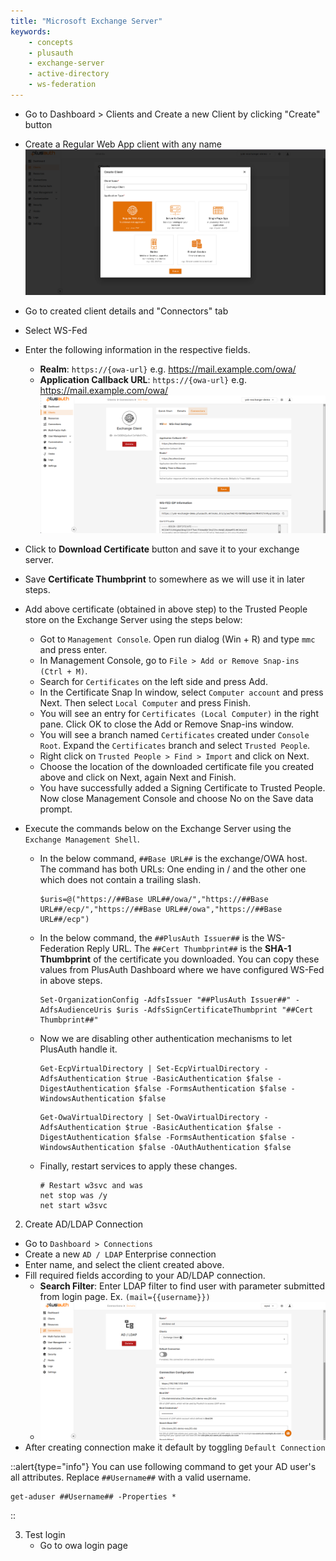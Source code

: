 ```yaml
---
title: "Microsoft Exchange Server"
keywords:
    - concepts
    - plusauth
    - exchange-server
    - active-directory
    - ws-federation
---
```


- Go to Dashboard > Clients and Create a new Client by clicking "Create" button
- Create a Regular Web App client with any name ![exchange-img_1.png](img/exchange/exchange-img_1.png)
- Go to created client details and "Connectors" tab
- Select WS-Fed
- Enter the following information in the respective fields.
   - **Realm**: `https://{owa-url}` e.g. https://mail.example.com/owa/
   - **Application Callback URL**: `https://{owa-url}` e.g. https://mail.example.com/owa/ ![exchange-img_3.png](img/exchange/exchange-img_3.png)

- Click to **Download Certificate** button and save it to your exchange server.
- Save **Certificate Thumbprint** to somewhere as we will use it in later steps.
- Add above certificate (obtained in above step) to the Trusted People store on the Exchange Server using the steps below:
  - Got to `Management Console`. Open run dialog (Win + R) and type `mmc` and press enter.
  - In Management Console, go to `File > Add or Remove Snap-ins (Ctrl + M)`.
  - Search for `Certificates` on the left side and press Add.
  - In the Certificate Snap In window, select `Computer account` and press Next. Then select `Local Computer` and press Finish.
  - You will see an entry for `Certificates (Local Computer)` in the right pane. Click OK to close the Add or Remove Snap-ins window.
  - You will see a branch named `Certificates` created under `Console Root`. Expand the `Certificates` branch and select `Trusted People`.
  - Right click on `Trusted People > Find > Import` and click on Next.
  - Choose the location of the downloaded certificate file you created above and click on Next, again Next and Finish.
  - You have successfully added a Signing Certificate to Trusted People. Now close Management Console and choose No on the Save data prompt.

- Execute the commands below on the Exchange Server using the `Exchange Management Shell`.
  - In the below command, `##Base URL##` is the exchange/OWA host. The command has both URLs: One ending in / and the other one which does not contain a trailing slash.
    ```shell
    $uris=@("https://##Base URL##/owa/","https://##Base URL##/ecp/","https://##Base URL##/owa","https://##Base URL##/ecp")
    ```
  - In the below command, the `##PlusAuth Issuer##` is the WS-Federation Reply URL. The `##Cert Thumbprint##` is the **SHA-1 Thumbprint** of the certificate you downloaded. You can copy these values from PlusAuth Dashboard where we have configured WS-Fed in above steps.
    ```shell
    Set-OrganizationConfig -AdfsIssuer "##PlusAuth Issuer##" -AdfsAudienceUris $uris -AdfsSignCertificateThumbprint "##Cert Thumbprint##"
    ```
  - Now we are disabling other authentication mechanisms to let PlusAuth handle it.
    ```shell
    Get-EcpVirtualDirectory | Set-EcpVirtualDirectory -AdfsAuthentication $true -BasicAuthentication $false -DigestAuthentication $false -FormsAuthentication $false -WindowsAuthentication $false
    ```
    ```shell
    Get-OwaVirtualDirectory | Set-OwaVirtualDirectory -AdfsAuthentication $true -BasicAuthentication $false -DigestAuthentication $false -FormsAuthentication $false -WindowsAuthentication $false -OAuthAuthentication $false
    ```
  - Finally, restart services to apply these changes.
    ```shell
    # Restart w3svc and was
    net stop was /y
    net start w3svc
    ```


2. Create AD/LDAP Connection
- Go to `Dashboard > Connections`
- Create a new `AD / LDAP` Enterprise connection
- Enter name, and select the client created above.
- Fill required fields according to your AD/LDAP connection.
  - **Search Filter**: Enter LDAP filter to find user with parameter submitted from login page. Ex. `(mail={{username}})`
  - ![exchange-img_5.png](img/exchange/exchange-img_5.png)
- After creating connection make it default by toggling `Default Connection`

::alert{type="info"}
  You can use following command to get your AD user's all attributes. Replace `##Username##` with a valid username.
```shell
get-aduser ##Username## -Properties *
```
::

3. Test login
   - Go to owa login page
